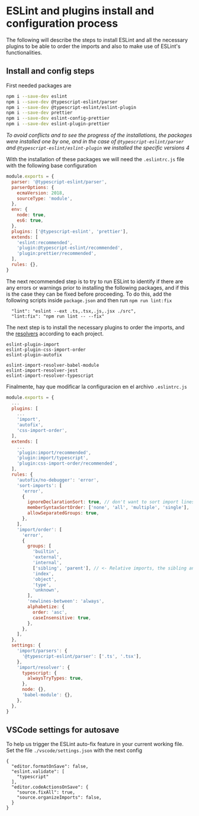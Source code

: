 # ESLint and plugins install and configuration process

The following will describe the steps to install ESLint and all the necessary plugins to be able to order the imports and also to make use of ESLint's functionalities.

## Install and config steps

First needed packages are

```bash
npm i --save-dev eslint
npm i --save-dev @typescript-eslint/parser
npm i --save-dev @typescript-eslint/eslint-plugin
npm i --save-dev prettier
npm i --save-dev eslint-config-prettier
npm i --save-dev eslint-plugin-prettier
```

_To avoid conflicts and to see the progress of the installations, the packages were installed one by one, and in the case of `@typescript-eslint/parser` and `@typescript-eslint/eslint-plugin` we installed the specific versions 4_

With the installation of these packages we will need the `.eslintrc.js` file with the following base configuration

```javascript
module.exports = {
  parser: '@typescript-eslint/parser',
  parserOptions: {
    ecmaVersion: 2018,
    sourceType: 'module',
  },
  env: {
    node: true,
    es6: true,
  },
  plugins: ['@typescript-eslint', 'prettier'],
  extends: [
    'eslint:recommended',
    'plugin:@typescript-eslint/recommended',
    'plugin:prettier/recommended',
  ],
  rules: {},
}
```

The next recommended step is to try to run ESLint to identify if there are any errors or warnings prior to installing the following packages, and if this is the case they can be fixed before proceeding. To do this, add the following scripts inside `package.json` and then run `npm run lint:fix`

```
  "lint": "eslint --ext .ts,.tsx,.js,.jsx ./src",
  "lint:fix": "npm run lint -- --fix"
```

The next step is to install the necessary plugins to order the imports, and the [resolvers](https://github.com/import-js/eslint-plugin-import/wiki/Resolvers) according to each project.

```
eslint-plugin-import
eslint-plugin-css-import-order
eslint-plugin-autofix

eslint-import-resolver-babel-module
eslint-import-resolver-jest
eslint-import-resolver-typescript
```

Finalmente, hay que modificar la configuracion en el archivo `.eslintrc.js`

```javascript
module.exports = {
  ...
  plugins: [
    ...
    'import',
    'autofix',
    'css-import-order',
  ],
  extends: [
    ...
    'plugin:import/recommended',
    'plugin:import/typescript',
    'plugin:css-import-order/recommended',
  ],
  rules: {
    'autofix/no-debugger': 'error',
    'sort-imports': [
      'error',
      {
        ignoreDeclarationSort: true, // don't want to sort import lines, use eslint-plugin-import instead
        memberSyntaxSortOrder: ['none', 'all', 'multiple', 'single'],
        allowSeparatedGroups: true,
      },
    ],
    'import/order': [
      'error',
      {
        groups: [
          'builtin',
          'external',
          'internal',
          ['sibling', 'parent'], // <- Relative imports, the sibling and parent types they can be mingled together
          'index',
          'object',
          'type',
          'unknown',
        ],
        'newlines-between': 'always',
        alphabetize: {
          order: 'asc',
          caseInsensitive: true,
        },
      },
    ],
  },
  settings: {
    'import/parsers': {
      '@typescript-eslint/parser': ['.ts', '.tsx'],
    },
    'import/resolver': {
      typescript: {
        alwaysTryTypes: true,
      },
      node: {},
      'babel-module': {},
    },
  },
}
```

## VSCode settings for autosave

To help us trigger the ESLint auto-fix feature in your current working file. Set the file `./vscode/settings.json` with the next config

```
{
  "editor.formatOnSave": false,
  "eslint.validate": [
    "typescript"
  ],
  "editor.codeActionsOnSave": {
    "source.fixAll": true,
    "source.organizeImports": false,
  }
}
```
